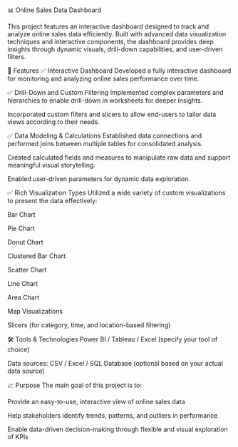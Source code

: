 📊 Online Sales Data Dashboard

This project features an interactive dashboard designed to track and analyze online sales data efficiently. Built with advanced data visualization techniques and interactive components, the dashboard provides deep insights through dynamic visuals, drill-down capabilities, and user-driven filters.

🔧 Features
✅ Interactive Dashboard
Developed a fully interactive dashboard for monitoring and analyzing online sales performance over time.

✅ Drill-Down and Custom Filtering
Implemented complex parameters and hierarchies to enable drill-down in worksheets for deeper insights.

Incorporated custom filters and slicers to allow end-users to tailor data views according to their needs.

✅ Data Modeling & Calculations
Established data connections and performed joins between multiple tables for consolidated analysis.

Created calculated fields and measures to manipulate raw data and support meaningful visual storytelling.

Enabled user-driven parameters for dynamic data exploration.

✅ Rich Visualization Types
Utilized a wide variety of custom visualizations to present the data effectively:

Bar Chart

Pie Chart

Donut Chart

Clustered Bar Chart

Scatter Chart

Line Chart

Area Chart

Map Visualizations

Slicers (for category, time, and location-based filtering)

🛠️ Tools & Technologies
Power BI / Tableau / Excel (specify your tool of choice)

Data sources: CSV / Excel / SQL Database (optional based on your actual data source)

📈 Purpose
The main goal of this project is to:

Provide an easy-to-use, interactive view of online sales data

Help stakeholders identify trends, patterns, and outliers in performance

Enable data-driven decision-making through flexible and visual exploration of KPIs
